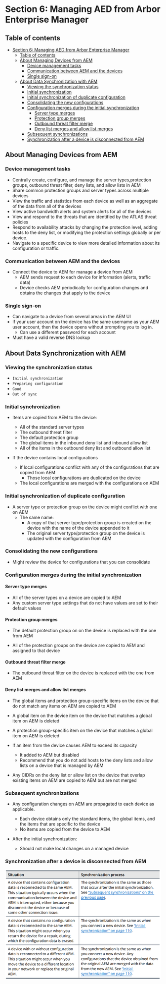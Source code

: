 # Section 6: Managing AED from Arbor Enterprise Manager

## Table of contents

- [Section 6: Managing AED from Arbor Enterprise Manager](#section-6-managing-aed-from-arbor-enterprise-manager)
  - [Table of contents](#table-of-contents)
  - [About Managing Devices from AEM](#about-managing-devices-from-aem)
    - [Device management tasks](#device-management-tasks)
    - [Communication between AEM and the devices](#communication-between-aem-and-the-devices)
    - [Single sign-on](#single-sign-on)
  - [About Data Synchronization with AEM](#about-data-synchronization-with-aem)
    - [Viewing the synchronization status](#viewing-the-synchronization-status)
    - [Initial synchronization](#initial-synchronization)
    - [Initial synchronization of duplicate configuration](#initial-synchronization-of-duplicate-configuration)
    - [Consolidating the new configurations](#consolidating-the-new-configurations)
    - [Configuration merges during the initial synchronization](#configuration-merges-during-the-initial-synchronization)
      - [Server type merges](#server-type-merges)
      - [Protection group merges](#protection-group-merges)
      - [Outbound threat filter merge](#outbound-threat-filter-merge)
      - [Deny list merges and allow list merges](#deny-list-merges-and-allow-list-merges)
    - [Subsequent synchronizations](#subsequent-synchronizations)
    - [Synchronization after a device is disconnected from AEM](#synchronization-after-a-device-is-disconnected-from-aem)

## About Managing Devices from AEM

### Device management tasks

- Centrally create, configure, and manage the server types,protection groups, outbound threat filter, deny lists, and allow lists in AEM
- Share common protection groups and server types across multiple devices
- View the traffic and statistics from each device as well as an aggregate of the data from all of the devices
- View active bandwidth alerts and system alerts for all of the devices
- View and respond to the threats that are identified by the ATLAS threat policies
- Respond to availability attacks by changing the protection level, adding hosts to the deny list, or modifying the protection settings globally or per device.
- Navigate to a specific device to view more detailed information about its configuration or traffic.

### Communication between AEM and the devices

- Connect the device to AEM for manage a device from AEM
  - AEM sends request to each device for information (alerts, traffic data)
  - Device checks AEM periodically for configuration changes and obtains the changes that apply to the device

### Single sign-on

- Can navigate to a device from several areas in the AEM UI
- If your user account on the device has the same username as your AEM user account, then the device opens without prompting you to log in. 
  - Can use a different password for each account
- Must have a valid reverse DNS lookup

## About Data Synchronization with AEM

### Viewing the synchronization status

- `Initial synchronization`
- `Preparing configuration`
- `Good`
- `Out of sync`

### Initial synchronization

- Items are copied from AEM to the device:
  - All of the standard server types
  - The outbound threat filter
  - The default protection group
  - The global items in the inbound deny list and inbound allow list
  - All of the items in the outbound deny list and outbound allow list

- If the device contains local configurations
  - If local configurations conflict with any of the configurations that are copied from AEM
    - Those local configurations are duplicated on the device
  - The local configurations are merged with the configurations on AEM

### Initial synchronization of duplicate configuration

- A server type or protection group on the device might conflict with one on AEM
  - The same name:
    - A copy of that server type/protection group is created on the device with the name of the device appended to it
    - The original server type/protection group on the device is updated with the configuration from AEM

### Consolidating the new configurations

- Might review the device for configurations that you can consolidate

### Configuration merges during the initial synchronization

#### Server type merges

- All of the server types on a device are copied to AEM
- Any custom server type settings that do not have values are set to their default values

#### Protection group merges

- The default protection group on on the device is replaced with the one from AEM

- All of the protection groups on the device are copied to AEM and assigned to that device

#### Outbound threat filter merge

- The outbound threat filter on the device is replaced with the one from AEM

#### Deny list merges and allow list merges

- The global items and protection group-specific items on the device that do not match any items on AEM are copied to AEM
- A global item on the device item on the device that matches a global item on AEM is deleted
- A protection group-specific item on the device that matches a global item on AEM is deleted
- If an item from the device causes AEM to exceed its capacity
  - It added to AEM but disabled
  - Recommend that you do not add hosts to the deny lists and allow lists on a device that is managed by AEM

- Any CIDRs on the deny list or allow list on the device that overlap existing items on AEM are copied to AEM but are not merged

### Subsequent synchronizations

- Any configuration changes on AEM are propagated to each device as applicable.
  - Each device obtains only the standard items, the global items, and the items that are specific to the device
  - No items are copied from the device to AEM

- After the initial synchronization:
  - Should not make local changes on a managed device

### Synchronization after a device is disconnected from AEM

![](IMG/2023-07-19-12-10-07.png)

